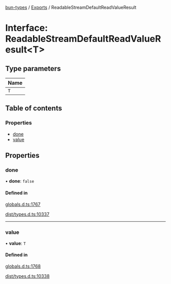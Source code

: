 [bun-types](../README.md) / [Exports](../modules.md) / ReadableStreamDefaultReadValueResult

# Interface: ReadableStreamDefaultReadValueResult<T\>

## Type parameters

| Name |
| :------ |
| `T` |

## Table of contents

### Properties

- [done](ReadableStreamDefaultReadValueResult.md#done)
- [value](ReadableStreamDefaultReadValueResult.md#value)

## Properties

### done

• **done**: ``false``

#### Defined in

[globals.d.ts:1767](https://github.com/valgaze/bun-types/blob/5e53f27/globals.d.ts#L1767)

[dist/types.d.ts:10337](https://github.com/valgaze/bun-types/blob/5e53f27/dist/types.d.ts#L10337)

___

### value

• **value**: `T`

#### Defined in

[globals.d.ts:1768](https://github.com/valgaze/bun-types/blob/5e53f27/globals.d.ts#L1768)

[dist/types.d.ts:10338](https://github.com/valgaze/bun-types/blob/5e53f27/dist/types.d.ts#L10338)
